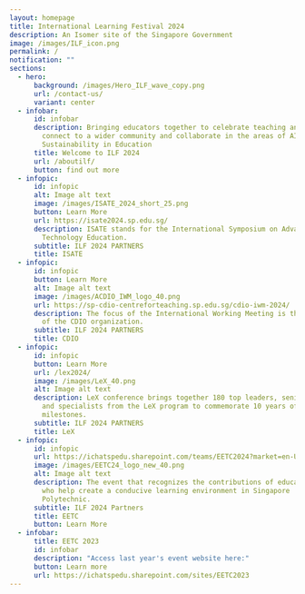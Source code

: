```yaml
---
layout: homepage
title: International Learning Festival 2024
description: An Isomer site of the Singapore Government
image: /images/ILF_icon.png
permalink: /
notification: ""
sections:
  - hero:
      background: /images/Hero_ILF_wave_copy.png
      url: /contact-us/
      variant: center
  - infobar:
      id: infobar
      description: Bringing educators together to celebrate teaching and learning,
        connect to a wider community and collaborate in the areas of AI and
        Sustainability in Education
      title: Welcome to ILF 2024
      url: /aboutilf/
      button: find out more
  - infopic:
      id: infopic
      alt: Image alt text
      image: /images/ISATE_2024_short_25.png
      button: Learn More
      url: https://isate2024.sp.edu.sg/
      description: ISATE stands for the International Symposium on Advances in
        Technology Education.
      subtitle: ILF 2024 PARTNERS
      title: ISATE
  - infopic:
      id: infopic
      button: Learn More
      alt: Image alt text
      image: /images/ACDIO_IWM_logo_40.png
      url: https://sp-cdio-centreforteaching.sp.edu.sg/cdio-iwm-2024/
      description: The focus of the International Working Meeting is the development
        of the CDIO organization.
      subtitle: ILF 2024 PARTNERS
      title: CDIO
  - infopic:
      id: infopic
      button: Learn More
      url: /lex2024/
      image: /images/LeX_40.png
      alt: Image alt text
      description: LeX conference brings together 180 top leaders, senior management,
        and specialists from the LeX program to commemorate 10 years of LeX
        milestones.
      subtitle: ILF 2024 PARTNERS
      title: LeX
  - infopic:
      id: infopic
      url: https://ichatspedu.sharepoint.com/teams/EETC2024?market=en-US
      image: /images/EETC24_logo_new_40.png
      alt: Image alt text
      description: The event that recognizes the contributions of educators and all
        who help create a conducive learning environment in Singapore
        Polytechnic.
      subtitle: ILF 2024 Partners
      title: EETC
      button: Learn More
  - infobar:
      title: EETC 2023
      id: infobar
      description: "Access last year's event website here:"
      button: Learn more
      url: https://ichatspedu.sharepoint.com/sites/EETC2023
---
```

